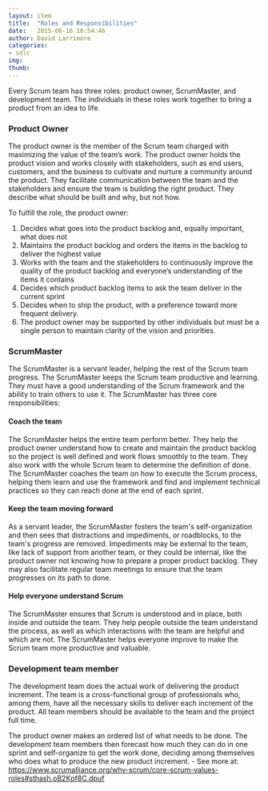 ```yaml
---
layout: item
title:  "Roles and Responsibilities"
date:   2015-06-16 16:54:46
author: David Larrimore
categories:
- sdlc
img: 
thumb: 
---
```


Every Scrum team has three roles: product owner, ScrumMaster, and development team. The individuals in these roles work together to bring a product from an idea to life.

### Product Owner
The product owner is the member of the Scrum team charged with maximizing the value of the team’s work. The product owner holds the product vision and works closely with stakeholders, such as end users, customers, and the business to cultivate and nurture a community around the product. They facilitate communication between the team and the stakeholders and ensure the team is building the right product. They describe what should be built and why, but not how.

To fulfill the role, the product owner:


1. Decides what goes into the product backlog and, equally important, what does not
2. Maintains the product backlog and orders the items in the backlog to deliver the highest value
3. Works with the team and the stakeholders to continuously improve the quality of the product backlog and everyone’s understanding of the items it contains
4. Decides which product backlog items to ask the team deliver in the current sprint
5. Decides when to ship the product, with a preference toward more frequent delivery.
6. The product owner may be supported by other individuals but must be a single person to maintain clarity of the vision and priorities.


### ScrumMaster
The ScrumMaster is a servant leader, helping the rest of the Scrum team progress. The ScrumMaster keeps the Scrum team productive and learning. They must have a good understanding of the Scrum framework and the ability to train others to use it. The ScrumMaster has three core responsibilities:

#### Coach the team
The ScrumMaster helps the entire team perform better. They help the product owner understand how to create and maintain the product backlog so the project is well defined and work flows smoothly to the team. They also work with the whole Scrum team to determine the definition of done. The ScrumMaster coaches the team on how to execute the Scrum process, helping them learn and use the framework and find and implement technical practices so they can reach done at the end of each sprint.

#### Keep the team moving forward
As a servant leader, the ScrumMaster fosters the team's self-organization and then sees that distractions and impediments, or roadblocks, to the team's progress are removed. Impediments may be external to the team, like lack of support from another team, or they could be internal, like the product owner not knowing how to prepare a proper product backlog. They may also facilitate regular team meetings to ensure that the team progresses on its path to done.

#### Help everyone understand Scrum
The ScrumMaster ensures that Scrum is understood and in place, both inside and outside the team. They help people outside the team understand the process, as well as which interactions with the team are helpful and which are not. The ScrumMaster helps everyone improve to make the Scrum team more productive and valuable.


### Development team member
The development team does the actual work of delivering the product increment. The team is a cross-functional group of professionals who, among them, have all the necessary skills to deliver each increment of the product. All team members should be available to the team and the project full time.

The product owner makes an ordered list of what needs to be done. The development team members then forecast how much they can do in one sprint and self-organize to get the work done, deciding among themselves who does what to produce the new product increment. - See more at: https://www.scrumalliance.org/why-scrum/core-scrum-values-roles#sthash.oB2Kpf8C.dpuf


